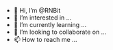 - 👋 Hi, I’m @RNBit
- 👀 I’m interested in ...
- 🌱 I’m currently learning ...
- 💞️ I’m looking to collaborate on ...
- 📫 How to reach me ...

<!---
RNBit/RNBit is a Welcome to the RNB Futures VIP Room, where we share exclusive insights and free trade signals for our valued members. Our VIP Room is a unique platform that provides real-time market analysis and expert recommendations for futures trading. 

RNB 💲 ᕓ𐌉𐌓 𐌐𐌏𐌏𐌌
F̲e̲e̲ a̲n̲d̲ p̲r̲e̲m̲i̲u̲m̲e̲ f̲u̲t̲u̲r̲e̲s̲ s̲i̲g̲n̲a̲l̲s̲

𝚝𝚎𝚕𝚎𝚐𝚛𝚊𝚖 𝚒𝚍: https://t.me/RNB_vip     👨‍💼
telegram canal: https://t.me/+hf3p_vCpk883M2Nk      🎫
--->
